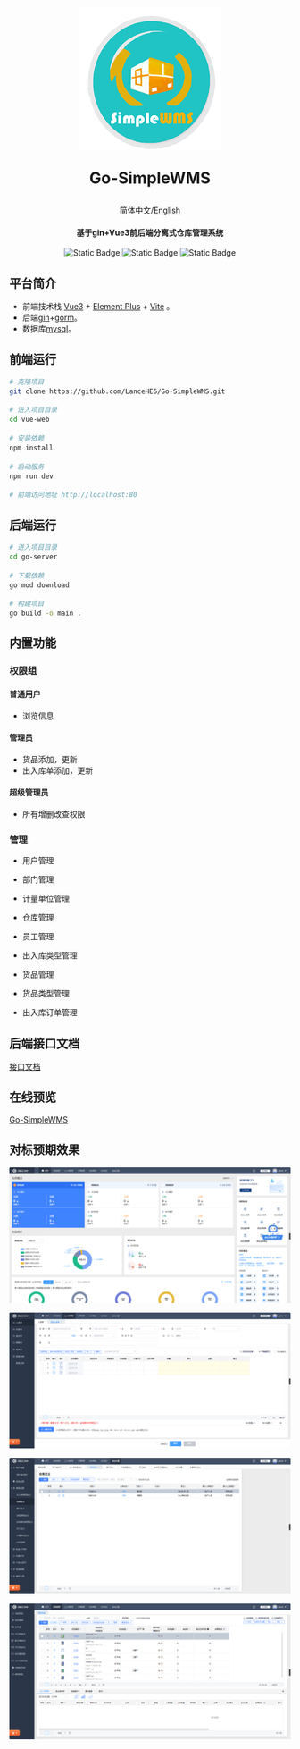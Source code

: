 <p align="center">
<img alt="logo" src="./imgs/WMS-Logo.png">
</p>
<h1 align="center" style="margin: 30px 0 30px; font-weight: bold;">Go-SimpleWMS</h1>
<div align="center"> 

简体中文/[English](./README-EN.md) 
</div>
<h4 align="center">基于gin+Vue3前后端分离式仓库管理系统</h4>
<div align="center">

![Static Badge](https://img.shields.io/badge/Licence-MIT-blue)
![Static Badge](https://img.shields.io/badge/前端-vue-orange)
![Static Badge](https://img.shields.io/badge/后端-gin-green)

</div>


## 平台简介

* 前端技术栈 [Vue3](https://v3.cn.vuejs.org) + [Element Plus](https://element-plus.org/zh-CN) + [Vite](https://cn.vitejs.dev) 。
* 后端[gin](https://gin-gonic.com/zh-cn/)+[gorm](https://gorm.io/zh_CN/docs/index.html)。
* 数据库[mysql]([MySQL](https://www.mysql.com/cn/))。

## 前端运行

```bash
# 克隆项目
git clone https://github.com/LanceHE6/Go-SimpleWMS.git

# 进入项目目录
cd vue-web

# 安装依赖
npm install

# 启动服务
npm run dev

# 前端访问地址 http://localhost:80
```

## 后端运行

```bash
# 进入项目目录
cd go-server

# 下载依赖
go mod download

# 构建项目
go build -o main .
```



## 内置功能

### 权限组

#### 普通用户

* 浏览信息

#### 管理员

* 货品添加，更新
* 出入库单添加，更新

#### 超级管理员

* 所有增删改查权限

### 管理

* 用户管理

* 部门管理

* 计量单位管理

* 仓库管理

* 员工管理

* 出入库类型管理

* 货品管理

* 货品类型管理

* 出入库订单管理



## 后端接口文档

[接口文档](./go-server/README.md)


## 在线预览

[Go-SimpleWMS](https://lancehe6.github.io/Go-SimpleWMS/)



## 对标预期效果

![](./imgs/homepage.png)

![ruku](./imgs/ruku.png)

![setting](./imgs/setting.png)

![](./imgs/goods.png)



